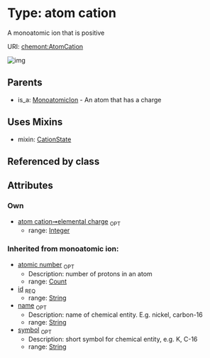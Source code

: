 
# Type: atom cation


A monoatomic ion that is positive

URI: [chemont:AtomCation](http://w3id.org/chemontAtomCation)


![img](http://yuml.me/diagram/nofunky;dir:TB/class/[MonoatomicIon],[CationState],[AtomCation&#124;elemental_charge:integer%20%3F;atomic_number(i):count%20%3F;symbol(i):string%20%3F;name(i):string%20%3F;id(i):string]uses%20-.->[CationState],[MonoatomicIon]^-[AtomCation])

## Parents

 *  is_a: [MonoatomicIon](MonoatomicIon.md) - An atom that has a charge

## Uses Mixins

 *  mixin: [CationState](CationState.md)

## Referenced by class


## Attributes


### Own

 * [atom cation➞elemental charge](atom_cation_elemental_charge.md)  <sub>OPT</sub>
    * range: [Integer](types/Integer.md)

### Inherited from monoatomic ion:

 * [atomic number](atomic_number.md)  <sub>OPT</sub>
    * Description: number of protons in an atom
    * range: [Count](types/Count.md)
 * [id](id.md)  <sub>REQ</sub>
    * range: [String](types/String.md)
 * [name](name.md)  <sub>OPT</sub>
    * Description: name of chemical entity. E.g. nickel, carbon-16
    * range: [String](types/String.md)
 * [symbol](symbol.md)  <sub>OPT</sub>
    * Description: short symbol for chemical entity, e.g. K, C-16
    * range: [String](types/String.md)
